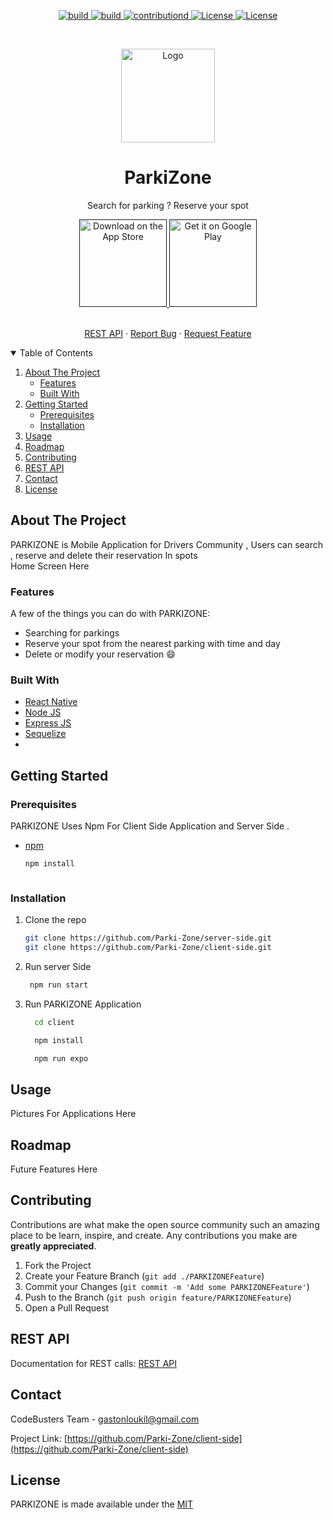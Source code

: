 
<p align="center">
<a href="https://github.com/Parki-Zone/server-side/">
    <img alt="build" src="https://img.shields.io/badge/build-passing-brightgreen?style=for-the-badge">
  </a>
   <a href="https://github.com/Parki-Zone/client-side/">
    <img alt="build" src="https://img.shields.io/badge/build-passing-brightgreen?style=for-the-badge">
  </a>
  
  <a href="#Contributing">
    <img alt="contributiond" src="https://img.shields.io/badge/constributions-welcome-orange?style=for-the-badge">
  </a>
  <a href="https://github.com/Parki-Zone/client-side/blob/main/LICENSE">
    <img alt="License" src="https://img.shields.io/badge/Licence-MIT-blue?style=for-the-badge">
  </a>
 <a href="https://github.com/Parki-Zone/server-side/blob/main/LICENSE">
    <img alt="License" src="https://img.shields.io/badge/Licence-MIT-blue?style=for-the-badge">
  </a>
</p>

<!-- PROJECT LOGO -->
<br />
<p align="center">
  <a href="https://github.com/Parki-Zone/client-side/components">
    <img src="logo.png" alt="Logo" width="150" height="150">
  </a>

  <h1 align="center" >ParkiZone</h1>

  <p align="center">
    Search for parking  ? Reserve your spot
    <br />
  </p>
  <p align="center">
  <a href="">
    <img alt="Download on the App Store" title="App Store" src="http://i.imgur.com/0n2zqHD.png" width="140">
  </a>

  <a href="">
    <img alt="Get it on Google Play" title="Google Play" src="http://i.imgur.com/mtGRPuM.png" width="140">
  </a>
</p>
<p align="center">
    <br />
    <a href="#REST-API">REST API</a>
    ·
    <a href="https://github.com/Parki-Zone/server-side/issues">Report Bug</a>
    ·
    <a href="https://github.com/Parki-Zone/client-side/issues">Request Feature</a>
  </p>
</p>




<details open="open">
  <summary>Table of Contents</summary>
  <ol>
    <li>
      <a href="#about-the-project">About The Project</a>
      <ul>
        <li><a href="#Features">Features</a></li>
        <li><a href="#built-with">Built With</a></li>
      </ul>
    </li>
    <li>
      <a href="#getting-started">Getting Started</a>
      <ul>
        <li><a href="#prerequisites">Prerequisites</a></li>
        <li><a href="#installation">Installation</a></li>
      </ul>
    </li>
    <li><a href="#usage">Usage</a></li>
    <li><a href="#roadmap">Roadmap</a></li>
    <li><a href="#contributing">Contributing</a></li>
    <li><a href="#REST-API">REST API</a></li>
    <li><a href="#contact">Contact</a></li>
    <li><a href="#license">License</a></li>
  </ol>
</details>



<!-- ABOUT THE PROJECT -->
## About The Project
PARKIZONE is Mobile Application for Drivers Community , Users can search , reserve and delete their reservation In spots 
<br>
Home Screen Here


### Features
 A few of the things you can do with PARKIZONE:
 
  * Searching for parkings
  * Reserve your spot from the nearest parking with time and day
  * Delete or modify your reservation 😄

### Built With

* [React Native](https://reactnative.dev)
* [Node JS](https://nodejs.org)
* [Express JS](https://expressjs.com)
* [Sequelize](https://www.sequelize.com)
* 


## Getting Started

### Prerequisites

PARKIZONE Uses Npm For Client Side Application and Server Side .
* [npm](https://nodejs.org/en/)
  ```sh
  npm install 
  ```

  ```
### Installation

1. Clone the repo
   ```sh
   git clone https://github.com/Parki-Zone/server-side.git
   git clone https://github.com/Parki-Zone/client-side.git
   ```
2. Run server Side
    ```sh
     npm run start
     ```

3. Run PARKIZONE Application
    ```sh
      cd client
    ```

    ```sh
      npm install
    ```

    ```sh
      npm run expo
    ```



## Usage
Pictures For Applications Here





## Roadmap
Future Features Here




## Contributing

Contributions are what make the open source community such an amazing place to be learn, inspire, and create. Any contributions you make are **greatly appreciated**.

1. Fork the Project
2. Create your Feature Branch (`git add ./PARKIZONEFeature`)
3. Commit your Changes (`git commit -m 'Add some PARKIZONEFeature'`)
4. Push to the Branch (`git push origin feature/PARKIZONEFeature`)
5. Open a Pull Request

## REST API
Documentation for REST calls: [REST API](./REST.md)

## Contact

CodeBusters Team  - gastonloukil@gmail.com

Project Link: [https://github.com/Parki-Zone/client-side](https://github.com/Parki-Zone/client-side)


## License

PARKIZONE is made available under the <a href="https://github.com/Parki-Zone/client-side/blob/main/LICENSE">MIT</a>




